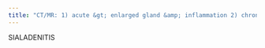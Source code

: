 ```yaml
---
title: "CT/MR: 1) acute &gt; enlarged gland &amp; inflammation 2) chronic &gt; gland atrophy Sx: salivary colic after eating Cz: 1ductal calculus (sialithiasis) or stenosis Tx: 1) supportive 2) abx if infection 3) posterior submandibular duct stones may require resection Info: Submandibular: Warthon's, Parotid: Stetson's"
---
```

SIALADENITIS

